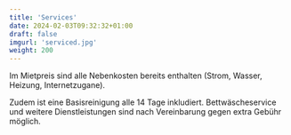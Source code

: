 ```yaml
---
title: 'Services'
date: 2024-02-03T09:32:32+01:00
draft: false
imgurl: 'serviced.jpg'
weight: 200
---
```


Im Mietpreis sind alle Nebenkosten bereits enthalten (Strom, Wasser, Heizung, Internetzugane).

Zudem ist eine Basisreinigung alle 14 Tage inkludiert. Bettwäscheservice und weitere Dienstleistungen sind nach Vereinbarung gegen extra Gebühr möglich.
